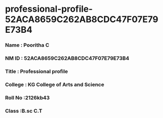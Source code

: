 # professional-profile-52ACA8659C262AB8CDC47F07E79E73B4

### Name : Pooritha C
### NM ID : 52ACA8659C262AB8CDC47F07E79E73B4
### Title : Professional profile
### College : KG College of Arts and Science
### Roll No :2126kb43
### Class :B.sc C.T
